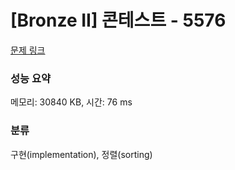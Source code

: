 # [Bronze II] 콘테스트 - 5576 

[문제 링크](https://www.acmicpc.net/problem/5576) 

### 성능 요약

메모리: 30840 KB, 시간: 76 ms

### 분류

구현(implementation), 정렬(sorting)

